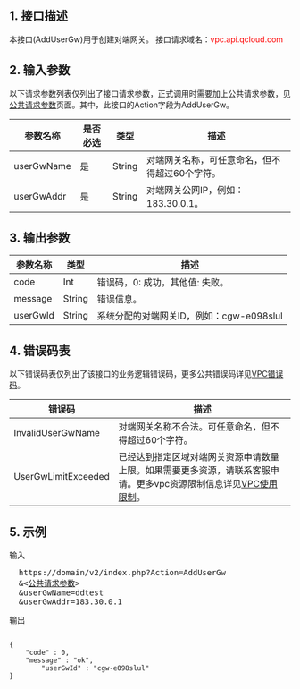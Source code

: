 ## 1. 接口描述

本接口(AddUserGw)用于创建对端网关。
接口请求域名：<font style="color:red">vpc.api.qcloud.com</font> 
 

## 2. 输入参数
以下请求参数列表仅列出了接口请求参数，正式调用时需要加上公共请求参数，见<a href="/doc/api/372/4153" title="公共请求参数">公共请求参数</a>页面。其中，此接口的Action字段为AddUserGw。

| 参数名称 | 是否必选  | 类型 | 描述 |
|---------|---------|---------|---------|
| userGwName | 是 | String | 对端网关名称，可任意命名，但不得超过60个字符。 |
| userGwAddr | 是 | String | 对端网关公网IP，例如：183.30.0.1。 |

 

## 3. 输出参数

| 参数名称 | 类型 | 描述|
|---------|---------|---------|
| code| Int | 错误码，0: 成功，其他值: 失败。 |
| message | String | 错误信息。 |
| userGwId | String |系统分配的对端网关ID，例如：cgw-e098slul |

## 4. 错误码表
 以下错误码表仅列出了该接口的业务逻辑错误码，更多公共错误码详见<a href="http://tce.fsphere.cn/doc/api/245/4924" title="VPC错误码">VPC错误码</a>。

| 错误码 | 描述 |
|---------|---------|
| InvalidUserGwName | 对端网关名称不合法。可任意命名，但不得超过60个字符。 |
| UserGwLimitExceeded | 已经达到指定区域对端网关资源申请数量上限。如果需要更多资源，请联系客服申请。更多vpc资源限制信息详见<a href="http://tce.fsphere.cn/doc/product/215/537" title="VPC使用限制">VPC使用限制</a>。 |

## 5. 示例
 
输入
<pre>
  https://domain/v2/index.php?Action=AddUserGw
  &<<a href="http://tce.fsphere.cn/doc/api/229/6976">公共请求参数</a>>
  &userGwName=ddtest
  &userGwAddr=183.30.0.1
</pre>

输出
```

{
    "code" : 0,
    "message" : "ok",
		"userGwId" : "cgw-e098slul"
}


